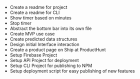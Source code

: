  - Create a readme for project
 - Create a readme for CLI
 - Show timer based on minutes
 - Stop timer
 - Abstract the bottom bar into its own file
 - Create MVP use case
 - Create predicted data structures
 - Design initial Interface interaction
 - Create a product page on Ship at ProductHunt
 - Setup Firebase Project
 - Setup API Project for deployment
 - Setup CLI Project for publishing to NPM
 - Setup deployment script for easy publishing of new features
